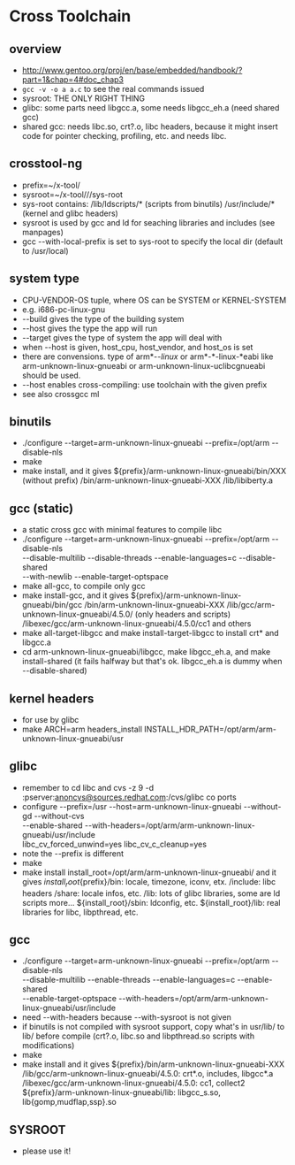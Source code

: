 Cross Toolchain
===============

## overview

- <http://www.gentoo.org/proj/en/base/embedded/handbook/?part=1&chap=4#doc_chap3>
- `gcc -v -o a a.c` to see the real commands issued
- sysroot: THE ONLY RIGHT THING
- glibc: some parts need libgcc.a, some needs libgcc_eh.a (need shared gcc)
- shared gcc: needs libc.so, crt?.o, libc headers, because it might insert code
  for pointer checking, profiling, etc. and needs libc.

## crosstool-ng

- prefix=~/x-tool/<arch>
- sysroot=~/x-tool/<arch>/<arch>/sys-root
- sys-root contains:
  /lib/ldscripts/* (scripts from binutils)
  /usr/include/* (kernel and glibc headers)
- sysroot is used by gcc and ld for seaching libraries and includes (see
  manpages)
- gcc --with-local-prefix is set to sys-root to specify the local dir (default
  to /usr/local)

## system type

- CPU-VENDOR-OS tuple, where OS can be SYSTEM or KERNEL-SYSTEM
- e.g. i686-pc-linux-gnu
- --build gives the type of the building system
- --host gives the type the app will run
- --target gives the type of system the app will deal with
- when --host is given, host_cpu, host_vendor, and host_os is set
- there are convensions.  type of arm*-*-linux* or arm*-*-linux-*eabi
  like arm-unknown-linux-gnueabi or arm-unknown-linux-uclibcgnueabi should be
  used.
- --host enables cross-compiling: use toolchain with the given prefix
- see also crossgcc ml

## binutils

- ./configure --target=arm-unknown-linux-gnueabi --prefix=/opt/arm --disable-nls
- make
- make install, and it gives
  ${prefix}/arm-unknown-linux-gnueabi/bin/XXX (without prefix)
           /bin/arm-unknown-linux-gnueabi-XXX
           /lib/libiberty.a

## gcc (static)

- a static cross gcc with minimal features to compile libc
- ./configure --target=arm-unknown-linux-gnueabi --prefix=/opt/arm --disable-nls \
  --disable-multilib --disable-threads --enable-languages=c --disable-shared \
  --with-newlib --enable-target-optspace
- make all-gcc, to compile only gcc
- make install-gcc, and it gives
  ${prefix}/arm-unknown-linux-gnueabi/bin/gcc
           /bin/arm-unknown-linux-gnueabi-XXX
           /lib/gcc/arm-unknown-linux-gnueabi/4.5.0/ (only headers and scripts)
           /libexec/gcc/arm-unknown-linux-gnueabi/4.5.0/cc1 and others
- make all-target-libgcc and make install-target-libgcc to install crt* and libgcc.a
- cd arm-unknown-linux-gnueabi/libgcc, make libgcc_eh.a, and make install-shared
  (it fails halfway but that's ok. libgcc_eh.a is dummy when --disable-shared)

## kernel headers

- for use by glibc
- make ARCH=arm headers_install INSTALL_HDR_PATH=/opt/arm/arm-unknown-linux-gnueabi/usr

## glibc

- remember to cd libc and
  cvs -z 9 -d :pserver:anoncvs@sources.redhat.com:/cvs/glibc co ports
- configure --prefix=/usr --host=arm-unknown-linux-gnueabi --without-gd --without-cvs \
  --enable-shared --with-headers=/opt/arm/arm-unknown-linux-gnueabi/usr/include \
  libc_cv_forced_unwind=yes libc_cv_c_cleanup=yes
- note the --prefix is different
- make
- make install install_root=/opt/arm/arm-unknown-linux-gnueabi/ and it gives
  ${install_root}${prefix}/bin: locale, timezone, iconv, etx.
                          /include: libc headers
                          /share: locale infos, etc.
                          /lib: lots of glibc libraries, some are ld scripts
                          more...
  ${install_root}/sbin: ldconfig, etc.
  ${install_root}/lib: real libraries for libc, libpthread, etc.

## gcc

- ./configure --target=arm-unknown-linux-gnueabi --prefix=/opt/arm --disable-nls \
  --disable-multilib --enable-threads --enable-languages=c --enable-shared \
  --enable-target-optspace --with-headers=/opt/arm/arm-unknown-linux-gnueabi/usr/include
- need --with-headers because --with-sysroot is not given
- if binutils is not compiled with sysroot support, copy what's in usr/lib/ to lib/
  before compile (crt?.o, libc.so and libpthread.so scripts with modifications)
- make
- make install and it gives
  ${prefix}/bin/arm-unknown-linux-gnueabi-XXX
           /lib/gcc/arm-unknown-linux-gnueabi/4.5.0: crt*.o, includes, libgcc*.a
           /libexec/gcc/arm-unknown-linux-gnueabi/4.5.0: cc1, collect2
  ${prefix}/arm-unknown-linux-gnueabi/lib: libgcc_s.so, lib{gomp,mudflap,ssp}.so

## SYSROOT

- please use it!
